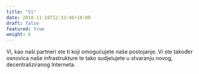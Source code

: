 ```yaml
---
title: "Vi"
date: 2018-11-18T12:33:46+10:00
draft: false
featured: true
weight: 6
---
```


Vi, kao naši partneri ste ti koji omogućujete naše postojanje. Vi ste također osnovica naše infrastrukture te tako sudjelujete u stvaranju novog, decentraliziranog Interneta.
